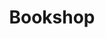 ---
title: Bookshop
menu:
  main:
    weight: 40
content_blocks:
  - _bookshop_name: cover
    title: A title
    subtitle: A subtitle
    text: Inner text
    col_id: warning
    background_image: /featured-background.jpg
    # anchors are for .Fit hugo image method which currently don't work
    image_anchor: 
    logo_image: http://placekitten.com/70/70
    logo_anchor:
    # Height can be one of: auto, min, med, max, full.
    height: med
    byline: A byline
  - _bookshop_name: section
    text: Inner text
    col_id: light
    # Height can be one of: auto, min, med, max, full.
    height: auto
    type: section
    Inner: This is the section shortcode block
  - _bookshop_name: lead
    color: primary
    height: auto
    Inner: This is a block with centered text and an arrow pointing to next section
  - _bookshop_name: feature
    icon: fa-cubes
    title: Feature
    Inner: This is the feature block, meant to be nested inside of a layout block
    url: https://github.com/gohugoio/hugo
    url_text: Go to hugo
---